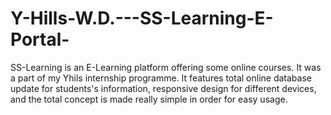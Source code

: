 # Y-Hills-W.D.---SS-Learning-E-Portal-
SS-Learning is an E-Learning platform offering some online courses. It was a part of my Yhils internship programme. It features total online database update for students's information, responsive design for different devices, and the total concept is made really simple in order for easy usage.
